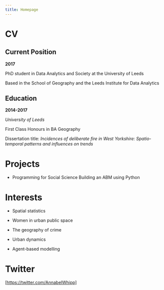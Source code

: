 ```yaml
---
title: Homepage
---
```


# CV

## Current Position

**2017**

PhD student in Data Analytics and Society at the University of Leeds 

Based in the School of Geography and the Leeds Institute for Data Analytics

## Education

**2014-2017**

*University of Leeds*

First Class Honours in BA Geography 

Dissertation title: *Incidences of deliberate fire in West Yorkshire: Spatio-temporal patterns and influences on trends* 

# Projects

- Programming for Social Science
  Building an ABM using Python

# Interests

- Spatial statistics

- Women in urban public space

- The geography of crime 

- Urban dynamics

- Agent-based modelling

# Twitter

[https://twitter.com/AnnabelWhipp]

